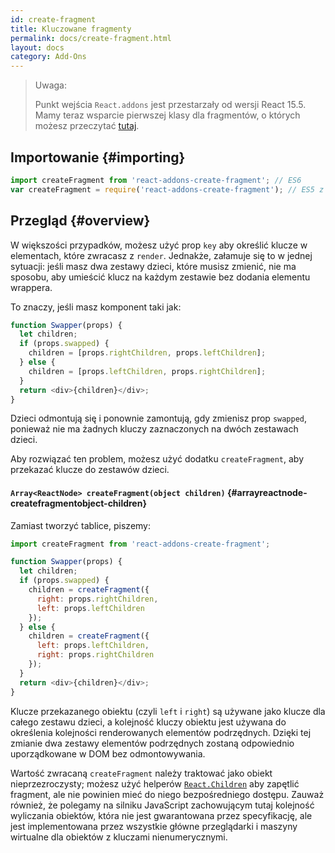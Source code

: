 ```yaml
---
id: create-fragment
title: Kluczowane fragmenty
permalink: docs/create-fragment.html
layout: docs
category: Add-Ons
---
```


> Uwaga:
>
> Punkt wejścia `React.addons` jest przestarzały od wersji React 15.5. Mamy teraz wsparcie pierwszej klasy dla fragmentów, o których możesz przeczytać [tutaj](/docs/fragments.html).

## Importowanie {#importing}

```javascript
import createFragment from 'react-addons-create-fragment'; // ES6
var createFragment = require('react-addons-create-fragment'); // ES5 z npm
```

## Przegląd {#overview}

W większości przypadków, możesz użyć prop `key` aby określić klucze w elementach, które zwracasz z `render`. Jednakże, załamuje się to w jednej sytuacji: jeśli masz dwa zestawy dzieci, które musisz zmienić, nie ma sposobu, aby umieścić klucz na każdym zestawie bez dodania elementu wrappera.

To znaczy, jeśli masz komponent taki jak:

```js
function Swapper(props) {
  let children;
  if (props.swapped) {
    children = [props.rightChildren, props.leftChildren];
  } else {
    children = [props.leftChildren, props.rightChildren];
  }
  return <div>{children}</div>;
}
```

Dzieci odmontują się i ponownie zamontują, gdy zmienisz prop `swapped`, ponieważ nie ma żadnych kluczy zaznaczonych na dwóch zestawach dzieci.

Aby rozwiązać ten problem, możesz użyć dodatku `createFragment`, aby przekazać klucze do zestawów dzieci.

#### `Array<ReactNode> createFragment(object children)` {#arrayreactnode-createfragmentobject-children}

Zamiast tworzyć tablice, piszemy:

```javascript
import createFragment from 'react-addons-create-fragment';

function Swapper(props) {
  let children;
  if (props.swapped) {
    children = createFragment({
      right: props.rightChildren,
      left: props.leftChildren
    });
  } else {
    children = createFragment({
      left: props.leftChildren,
      right: props.rightChildren
    });
  }
  return <div>{children}</div>;
}
```

Klucze przekazanego obiektu (czyli `left` i `right`) są używane jako klucze dla całego zestawu dzieci, a kolejność kluczy obiektu jest używana do określenia kolejności renderowanych elementów podrzędnych. Dzięki tej zmianie dwa zestawy elementów podrzędnych zostaną odpowiednio uporządkowane w DOM bez odmontowywania.

Wartość zwracaną `createFragment` należy traktować jako obiekt nieprzezroczysty; możesz użyć helperów [`React.Children`](/docs/react-api.html#react.children) aby zapętlić fragment, ale nie powinien mieć do niego bezpośredniego dostępu. Zauważ również, że polegamy na silniku JavaScript zachowującym tutaj kolejność wyliczania obiektów, która nie jest gwarantowana przez specyfikację, ale jest implementowana przez wszystkie główne przeglądarki i maszyny wirtualne dla obiektów z kluczami nienumerycznymi.
